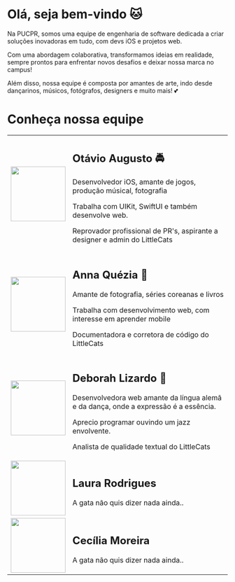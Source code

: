 # Olá, seja bem-vindo 🐱
Na PUCPR, somos uma equipe de engenharia de software dedicada a criar soluções inovadoras em tudo, com devs iOS e projetos web.

Com uma abordagem colaborativa, transformamos ideias em realidade, sempre prontos para enfrentar novos desafios e deixar nossa marca no campus!

Além disso, nossa equipe é composta por amantes de arte, indo desde dançarinos, músicos, fotógrafos, designers e muito mais! 💕

# Conheça nossa equipe

<table>
  <tr>
    <td align="center">
      <img height="125" width="125" src="https://github.com/user-attachments/assets/a79819fc-86ce-42ec-8bfe-a16ea1861dd4"/>
    </td>
    <td align="left">
      <h2>Otávio Augusto 🚔</h1>
      <p>Desenvolvedor iOS, amante de jogos, produção músical, fotografia</p>
      <p>Trabalha com UIKit, SwiftUI e também desenvolve web. </p>
      <p>Reprovador profissional de PR's, aspirante a designer e admin do LittleCats</p>
    </td>
  </tr>
    <tr>
    <td align="center">
      <img height="125" width="125" src="https://github.com/user-attachments/assets/476b80f2-fabc-4836-8cd3-01e777d93338"/>
    </td>
    <td align="left">
      <h2>Anna Quézia 🔎</h1>
      <p>Amante de fotografia, séries coreanas e livros</p>
      <p>Trabalha com desenvolvimento web, com interesse em aprender mobile</p>
      <p>Documentadora e corretora de código do LittleCats</p>
    </td>
  </tr>
    <tr>
    <td align="center">
      <img height="125" width="125" src="https://github.com/user-attachments/assets/b1755a50-581d-4790-8170-a7ebfdbb0dcf"/>
    </td>
    <td align="left">
      <h2>Deborah Lizardo 📝</h1>
      <p> Desenvolvedora web amante da língua alemã e da dança, onde a expressão é a essência.</p>
      <p>Aprecio programar ouvindo um jazz envolvente.</p>
      <p>Analista de qualidade textual do LittleCats</p>
    </td>
  </tr>
    <tr>
    <td align="center">
      <img height="125" width="125" src="https://github.com/user-attachments/assets/246c623f-e5bb-453d-a0f7-051594d94df2"/>
    </td>
    <td align="left">
      <h2>Laura Rodrigues</h1>
      <p>A gata não quis dizer nada ainda..</p>
    </td>
  </tr>
    <tr>
    <td align="center">
      <img height="125" width="125" src="https://github.com/user-attachments/assets/d76a6fa6-1dfd-405a-906c-e9c7e07cb074"/>
    </td>
    <td align="left">
      <h2>Cecília Moreira</h1>
      <p>A gata não quis dizer nada ainda..</p>
    </td>
  </tr>
</table>
